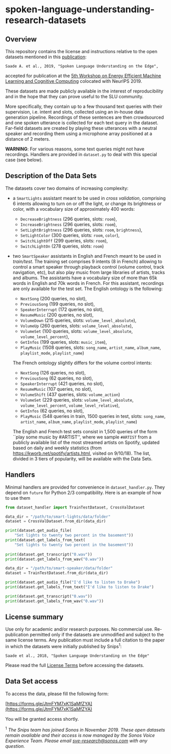 # spoken-language-understanding-research-datasets

## Overview

This repository contains the license and instructions relative to the open
datasets mentioned in this [publication](http://arxiv.org/abs/1810.12735):

```
Saade A. et al., 2019, "Spoken Language Understanding on the Edge",
```

accepted for publication at the [5th Workshop on Energy Efficient Machine Learning and Cognitive Computing](https://www.emc2-ai.org/neurips-19) colocated with NeurIPS 2019.

These datasets are made publicly available in the interest of
reproducibility and in the hope that they can prove useful to the SLU community.

More specifically, they contain up to a few thousand text queries with their
supervision, i.e. intent and slots, collected using an in-house data
generation pipeline. Recordings of these sentences are then crowdsourced and
 one spoken utterance is collected for each text query in the dataset.
Far-field datasets are created by playing these utterances with a neutral
speaker and recording them using a microphone array positioned at a distance
of 2 meters.

**WARNING**: For various reasons, some text queries might not have recordings.
Handlers are provided in `dataset.py` to deal with this special case (see below).

## Description of the Data Sets

The datasets cover two domains of increasing complexity:

- a `SmartLights` assistant meant to be used in *cross validation*,
comprising 6
intents allowing to turn on or off the light, or change its brightness or
color, with a vocabulary size of approximately 400 words:
    * `DecreaseBrightness` (296 queries, slots: `room`),
    * `IncreaseBrightness` (296 queries, slots: `room`),
    * `SetLightBrightness` (296 queries, slots: `room`, `brightness`),
    * `SetLightColor` (300 queries, slots: `room`, `color`),
    * `SwitchLightOff` (299 queries, slots: `room`),
    * `SwitchLightOn` (278 queries, slots: `room`)

- two `SmartSpeaker` assistants in English and French meant to be used in
 *train/test*. The training set comprises 9
intents (8 in French) allowing to control a smart speaker through playback
 control (volume control, track navigation, etc), but also play music from
 large libraries of artists, tracks and albums. The assistants have a
 vocabulary size of more than 65k words in English and 70k words in French.
 For this assistant, recordings are only available for the test set.
 The English ontology is the following:
    * `NextSong` (200 queries, no slot),
    * `PreviousSong` (199 queries, no slot),
    * `SpeakerInterrupt` (172 queries, no slot),
    * `ResumeMusic` (200 queries, no slot),
    * `VolumeDown` (215 queries, slots: `volume_level_absolute`),
    * `VolumeUp` (260 queries, slots: `volume_level_absolute`),
    * `VolumeSet` (100 queries, slots: `volume_level_absolute`, `volume_level_percent`),
    * `GetInfos` (199 queries, slots: `music_item`),
    * `PlayMusic` (1508 queries, slots: `song_name`, `artist_name`,
    `album_name`, `playlist_mode`, `playlist_name`)

  The French ontology slightly differs for the volume control intents:
    * `NextSong` (126 queries, no slot),
    * `PreviousSong` (62 queries, no slot),
    * `SpeakerInterrupt` (421 queries, no slot),
    * `ResumeMusic` (107 queries, no slot),
    * `VolumeShift` (437 queries, slots: `volume_action`)
    * `VolumeSet` (229 queries, slots: `volume_level_absolute`,
    `volume_level_percent`, `volume_level_relative`),
    * `GetInfos` (62 queries, no slot),
    * `PlayMusic` (548 queries in train, 1500 queries in test, slots:
    `song_name`, `artist_name`, `album_name`, `playlist_mode`, `playlist_name`)

  The English and French test sets consist in 1,500 queries of the form ``play some music by #ARTIST'', where we sample `#ARTIST` from a publicly available list of the most streamed artists on Spotify, updated based on daily and weekly statistics (from https://kworb.net/spotify/artists.html, visited on 9/10/18). The list, divided in 3 tiers of popularity, will be available with the Data Sets.

## Handlers

Minimal handlers are provided for convenience in `dataset_handler.py`. They depend on `future` for Python 2/3 compatibility.
Here is an example of how to use them

```python
from dataset_handler import TrainTestDataset, CrossValDataset

data_dir = "/path/to/smart-lights/data/folder"
dataset = CrossValDataset.from_dir(data_dir)

print(dataset.get_audio_file(
    "Set lights to twenty two percent in the basement"))
print(dataset.get_labels_from_text(
    "Set lights to twenty two percent in the basement"))
    
print(dataset.get_transcript("0.wav"))
print(dataset.get_labels_from_wav("0.wav"))

data_dir = "/path/to/smart-speaker/data/folder"
dataset = TrainTestDataset.from_dir(data_dir)

print(dataset.get_audio_file("I'd like to listen to Drake")
print(dataset.get_labels_from_text("I'd like to listen to Drake")

print(dataset.get_transcript("0.wav"))
print(dataset.get_labels_from_wav("0.wav"))

```

## License summary

Use only for academic and/or research purposes. No commercial use.
Re-publication permitted only if the datasets are unmodified and subject to the same license terms.
Any publication must include a full citation to the paper in which the datasets were initially published by Snips<sup>1</sup>:

```
Saade et al., 2018, "Spoken Language Understanding on the Edge"
```

Please read the full [License Terms](https://github.com/sonos/spoken-language-understanding-research-datasets/blob/master/LICENSE) before accessing the datasets.

## Data Set access

To access the data, please fill the following form:

[https://forms.gle/JtmFYM7xK1SaMfZYA](https://forms.gle/JtmFYM7xK1SaMfZYA)

You will be granted access shortly.


<sup>1</sup> *The Snips team has joined Sonos in November 2019. These open datasets remain available and their access is now managed by the Sonos Voice Experience Team. Please email sve-research@sonos.com with any question.*
